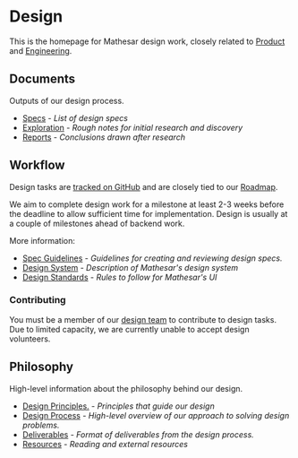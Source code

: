 # Design

This is the homepage for Mathesar design work, closely related to [Product](/product) and [Engineering](/engineering).

## Documents
Outputs of our design process.

- [Specs](/design/specs) - *List of design specs*
- [Exploration](/design/exploration) - *Rough notes for initial research and discovery*
- [Reports](/design/reports) - *Conclusions drawn after research*

## Workflow
Design tasks are [tracked on GitHub](https://github.com/centerofci/mathesar/issues?q=is%3Aopen+is%3Aissue+label%3A%22work%3A+design%22) and are closely tied to our [Roadmap](/product/roadmap). 

We aim to complete design work for a milestone at least 2-3 weeks before the deadline to allow sufficient time for implementation. Design is usually at a couple of milestones ahead of backend work.

More information:

- [Spec Guidelines](/design/process/review-guidelines) - *Guidelines for creating and reviewing design specs.*
- [Design System](/design/process/design-system) - *Description of Mathesar's design system*
- [Design Standards](/design/standards) - *Rules to follow for Mathesar's UI*

### Contributing
You must be a member of our [design team](/team) to contribute to design tasks. Due to limited capacity, we are currently unable to accept design volunteers.

## Philosophy
High-level information about the philosophy behind our design.

- [Design Principles.](/design/design-principles) - *Principles that guide our design*
- [Design Process](/design/process) - *High-level overview of our approach to solving design problems.*
- [Deliverables](/design/process/deliverables) - *Format of deliverables from the design process.*
- [Resources](/design/resources) - *Reading and external resources*